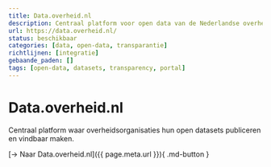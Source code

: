 ```yaml
---
title: Data.overheid.nl
description: Centraal platform voor open data van de Nederlandse overheid
url: https://data.overheid.nl/
status: beschikbaar
categories: [data, open-data, transparantie]
richtlijnen: [integratie]
gebaande_paden: []
tags: [open-data, datasets, transparency, portal]
---
```


# Data.overheid.nl

Centraal platform waar overheidsorganisaties hun open datasets publiceren en vindbaar maken.

[→ Naar Data.overheid.nl]({{ page.meta.url }}){ .md-button }
